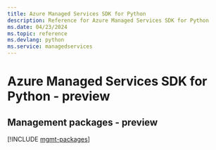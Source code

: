 ```yaml
---
title: Azure Managed Services SDK for Python
description: Reference for Azure Managed Services SDK for Python
ms.date: 04/23/2024
ms.topic: reference
ms.devlang: python
ms.service: managedservices
---
```

# Azure Managed Services SDK for Python - preview

## Management packages - preview
[!INCLUDE [mgmt-packages](managed-services-mgmt-index.md)]